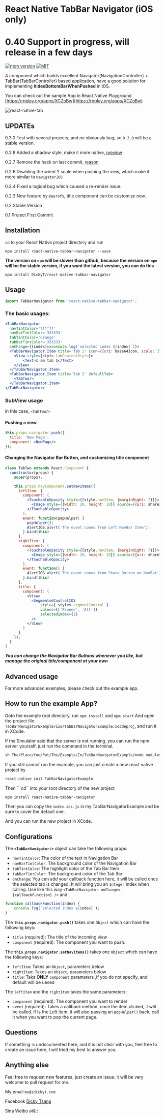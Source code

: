 React Native TabBar Navigator (iOS only)
===================
0.40 Support in progress, will release in a few days
===================
[![npm version](https://badge.fury.io/js/react-native-tabbar-navigator.svg)](https://badge.fury.io/js/react-native-tabbar-navigator)
[![MIT](https://img.shields.io/dub/l/vibe-d.svg)]()

A component which builds excellent Navigator(NavigationController) + TabBar(TabBarController) based application, have a good solution for implementing **hidesBottomBarWhenPushed** in iOS.

You can check out the sample App in React Native Playground
[https://rnplay.org/apps/XCZoBw](https://rnplay.org/apps/XCZoBw)

![react-native-tab](https://cloud.githubusercontent.com/assets/4535844/11086164/84be9b10-8824-11e5-8cf3-69ce3d01cb57.gif)

## UPDATEs
0.3.0 Test with several projects, and no obviously bug, so `0.3.0` will be a stable version.

0.2.8 Added a shadow style, make it more native, [preview](https://github.com/DickyT/react-native-tabbar-navigator/wiki/Description-of-0.2.8) 

0.2.7 Remove the hack on last commit, [reason](https://github.com/DickyT/react-native-tabbar-navigator/wiki/Description-of-removing-the-scale-hack)

0.2.6 Disabling the wired Y scale when pushing the view, which make it more similar to `NavigatorIOS`

0.2.4 Fixed a logical bug which caused a re-render issue.

0.2.3 New feature by `@aerofs`, title component can be customize now.

0.2 Stable Version

0.1 Project First Commit

Installation
-------

```cd``` to your React Native project directory and run

```npm install react-native-tabbar-navigator --save```

**The version on `npm` will be slower than github, because the version on `npm` will be the stable version, if you want the latest version, you can do this**

```npm install DickyT/react-native-tabbar-navigator```

Usage
-----
```jsx
import TabBarNavigator from 'react-native-tabbar-navigator';
```

### The basic usages:
```jsx
<TabBarNavigator
  navTintColor='ffffff'
  navBarTintColor='333333'
  tabTintColor='orange'
  tabBarTintColor='333333'
  onChange={(index)=>console.log(`selected index ${index}`)}>
  <TabBarNavigator.Item title='Tab 1' icon={{uri: base64Icon, scale: 3}}>
    <View style={style.tabContentStyle}>
        <Text>I am tab 1</Text>
    </View>
  </TabBarNavigator.Item>
  <TabBarNavigator.Item title='Tab 2' defaultTab>
    <TabTwo/>
  </TabBarNavigator.Item>
</TabBarNavigator>
```

### SubView usage
in this case, ```<TabTwo/>```

#### Pushing a view
```jsx
this.props.navigator.push({
  title: 'New Page',
  component: <NewPage/>
});
```
#### Changing the Navigator Bar Button, and customizing title component
```jsx
class TabTwo extends React.Component {
  constructor(props) {
    super(props);

    this.props.navComponent.setNavItems({
      leftItem: {
        component: (
          <TouchableOpacity style={[style.navItem, {marginRight: 7}]}>
            <Image style={{width: 20, height: 20}} source={{uri: shareImg}}/>
          </TouchableOpacity>
        ),
        event: function(popHelper) {
          popHelper();
          AlertIOS.alert('The event comes from Left NavBar Item');
        }.bind(this)
      },
      rightItem: {
        component: (
          <TouchableOpacity style={[style.navItem, {marginRight: 7}]}>
            <Image style={{width: 20, height: 20}} source={{uri: shareImg}}/>
          </TouchableOpacity>
        ),
        event: function() {
          AlertIOS.alert('The event comes from Share Button on NavBar');
        }.bind(this)
      },
      title: {
        component: (
          <View>
            <SegmentedControlIOS
                style={ styles.segmentControl }
                values={['Pinned', 'All']}
                selectedIndex={1}
            />
          </View>
        )
      }
    });
  }
}
```
___You can change the Navigator Bar Buttons whenever you like, but manage the original title/component at your own___

Advanced usage
------------------------------------
For more advanced examples, please check out the example app.

How to run the example App?
------------------------------------
Goto the example root directory, run
```npm install```
and
```npm start```
And open the project file ```TabBarNavigatorExample/ios/TabBarNavigatorExample.xcodeproj```, and run it in XCode.


If the Simulator said that the server is not running, you can run the npm server yourself, just run the command in the terminal.

```bash
sh The/Place/You/Put/The/Example/In/TabBarNavigatorExample/node_modules/react-native/packager/packager.sh
```

If you still cannot run the example, you can just create a new react native project by
```bash
react-native init TabBarNavigatorExample
```
Then ```cd`` into your root directory of the new project
```bash
npm install react-native-tabbar-navigator
```
Then you can copy the `index.ios.js` in my TabBarNavigatorExample and be sure to cover the default one.

And you can run the new project in XCode.

Configurations
------------------------------------
The **`<TabBarNavigator/>`** object can take the following props:
- `navTintColor`: The color of the text in Navigation Bar
- `navBarTintColor`: The background color of the Navigation Bar
- `tabTintColor`: The highlight color of the Tab Bar Item
- `tabBarTintColor`: The background color of the Tab Bar
- `onChange`: You can add your callback function here, it will be called once the selected tab is changed. It will bring you an ```Integer``` index when calling. Use like this way ```<TabBarNavigator onChange={callbackFunction} />``` and
```jsx
function callbackFunction(index) {
    console.log(`selected index ${index}`);
}
```

The **`this.props.navigator.push()`** takes one ```Object``` which can have the following keys:
- `title` (required): The title of the incoming view
- `component` (required): The component you want to push.

The **`this.props.navigator.setNavItems()`** takes one ```Object``` which can have the following keys:
- `leftItem`: Takes an ```Object```, parameters below
- `rightItem`: Takes an ```Object```, parameters below
- `title`: Taks **ONLY** `component` parameters ,if you do not specify, and default will be uesed

The `leftItem` and the `rightItem` takes the same parameters:
- `component` (required): The component you want to render
- `event` (required): Takes a callback method, once the item clicked, it will be called. If is the Left Item, it will also passing an ```popHelper()``` back, call it when you want to pop the current page.

Questions
--------------
If something is undocumented here, and it is not clear with you, feel free to create an issue here, I will tried my best to answer you.

Anything else
--------------
Feel free to request new features, just create an issue.
It will be very welcome to pull request for me.

My email ```me@idickyt.com```

Facebook [Dicky Tsang](https://www.facebook.com/idickytsang)

Sina Weibo ```@桐乃```
